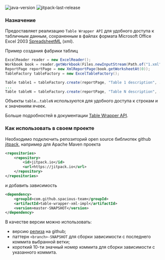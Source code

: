 ![java-version](https://img.shields.io/badge/Java-14-brightgreen?style=flat-square)
![jitpack-last-release](https://jitpack.io/v/spacious-team/table-wrapper-xml-impl.svg?style=flat-square)

### Назначение
Предоставляет реализацию `Table Wrapper API` для удобного доступа к табличным данным, сохраненным в файлах формата
Microsoft Office Excel 2003 [SpreadsheetML](https://en.wikipedia.org/wiki/SpreadsheetML) (xml).

Пример создания фабрики таблиц
```java
ExcelReader reader = new ExcelReader();
Workbook book = reader.getWorkbook(Files.newInputStream(Path.of("1.xml")));
ReportPage reportPage = new XmlReportPage(book.getWorksheetAt(0));
TableFactory tableFactory = new ExcelTableFactory();

Table table1 = tableFactory.create(reportPage, "Table 1 description", ...);
...
Table tableN = tableFactory.create(reportPage, "Table N description", ...);
```
Объекты `table`...`tableN` используются для удобного доступа к строкам и к значениям ячеек.

Больше подробностей в документации [Table Wrapper API](https://github.com/spacious-team/table-wrapper-api).

### Как использовать в своем проекте
Необходимо подключить репозиторий open source библиотек github [jitpack](https://jitpack.io/#spacious-team/table-wrapper-xml-impl),
например для Apache Maven проекта
```xml
<repositories>
    <repository>
        <id>jitpack.io</id>
        <url>https://jitpack.io</url>
    </repository>
</repositories>
```
и добавить зависимость
```xml
<dependency>
    <groupId>com.github.spacious-team</groupId>
    <artifactId>table-wrapper-xml-impl</artifactId>
    <version>master-SNAPSHOT</version>
</dependency>
```
В качестве версии можно использовать:
- версию [релиза](https://github.com/spacious-team/table-wrapper-xml-impl/releases) на github;
- паттерн `<branch>-SNAPSHOT` для сборки зависимости с последнего коммита выбранной ветки;
- короткий 10-ти значный номер коммита для сборки зависимости с указанного коммита.
